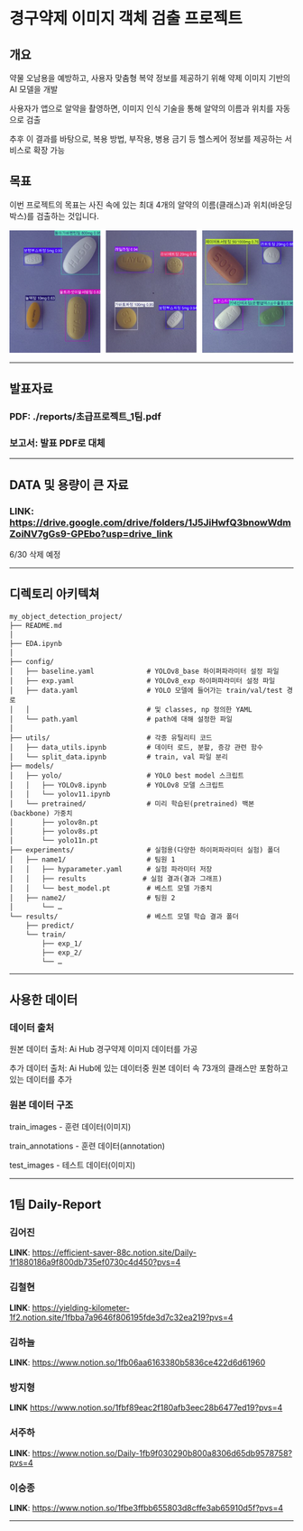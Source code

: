 # 경구약제 이미지 객체 검출 프로젝트

## 개요

약물 오남용을 예방하고, 사용자 맞춤형 복약 정보를 제공하기 위해 약제 이미지 기반의 AI 모델을 개발​

사용자가 앱으로 알약을 촬영하면, 이미지 인식 기술을 통해 알약의 이름과 위치를 자동으로 검출​

추후 이 결과를 바탕으로, 복용 방법, 부작용, 병용 금기 등 헬스케어 정보를 제공하는 서비스로 확장 가능

## 목표

이번 프로젝트의 목표는 사진 속에 있는 최대 4개의 알약의 이름(클래스)과 위치(바운딩 박스)를 검출하는 것입니다.

![경구 약제 이미지 검출 사진](./image/image-1.png)

---

## 발표자료

### PDF: ./reports/초급프로젝트_1팀.pdf

### 보고서: 발표 PDF로 대체

---

## DATA 및 용량이 큰 자료
### LINK: https://drive.google.com/drive/folders/1J5JiHwfQ3bnowWdmZoiNV7gGs9-GPEbo?usp=drive_link
6/30 삭제 예정

---

## 디렉토리 아키텍쳐

```
my_object_detection_project/
├── README.md
│
├── EDA.ipynb
│
├── config/
│   ├── baseline.yaml             # YOLOv8_base 하이퍼파라미터 설정 파일
│   ├── exp.yaml                  # YOLOv8_exp 하이퍼파라미터 설정 파일
│   ├── data.yaml                 # YOLO 모델에 들어가는 train/val/test 경로
│   │                             # 및 classes, np 정의한 YAML
│   └── path.yaml                 # path에 대해 설정한 파일
│
├── utils/                        # 각종 유틸리티 코드
│   ├── data_utils.ipynb          # 데이터 로드, 분할, 증강 관련 함수
│   └── split_data.ipynb          # train, val 파일 분리
├── models/
│   ├── yolo/                     # YOLO best model 스크립트
│   │   ├── YOLOv8.ipynb          # YOLOv8 모델 스크립트
│   │   └── yolov11.ipynb
│   └── pretrained/               # 미리 학습된(pretrained) 백본(backbone) 가중치
│       ├── yolov8n.pt
│       ├── yolov8s.pt
│       └── yolo11n.pt
├── experiments/                  # 실험용(다양한 하이퍼파라미터 실험) 폴더
│   ├── name1/                    # 팀원 1
│   │   ├── hyparameter.yaml      # 실험 파라미터 저장
│   │   ├── results              # 실험 결과(결과 그래프)
│   │   └── best_model.pt         # 베스트 모델 가중치
│   ├── name2/                    # 팀원 2
│       └── …
└── results/                      # 베스트 모델 학습 결과 폴더
    ├── predict/
    └── train/
        ├── exp_1/
        ├── exp_2/
        └── …
```
---

## 사용한 데이터

### 데이터 출처

원본 데이터 출처: Ai Hub 경구약제 이미지 데이터를 가공

추가 데이터 출처: Ai Hub에 있는 데이터중 원본 데이터 속 73개의 클래스만 포함하고 있는 데이터를 추가

### 원본 데이터 구조

train_images - 훈련 데이터(이미지)

train_annotations - 훈련 데이터(annotation)

test_images - 테스트 데이터(이미지)

---

## 1팀 Daily-Report

### **김어진**

**LINK**: https://efficient-saver-88c.notion.site/Daily-1f1880186a9f800db735ef0730c4d450?pvs=4


### **김철현**

**LINK**: https://yielding-kilometer-1f2.notion.site/1fbba7a9646f806195fde3d7c32ea219?pvs=4


### **김하늘**

**LINK**: https://www.notion.so/1fb06aa6163380b5836ce422d6d61960


### **방지형**

**LINK** https://www.notion.so/1fbf89eac2f180afb3eec28b6477ed19?pvs=4


### **서주하**

**LINK**: https://www.notion.so/Daily-1fb9f030290b800a8306d65db9578758?pvs=4

### **이승종**

**LINK**: https://www.notion.so/1fbe3ffbb655803d8cffe3ab65910d5f?pvs=4

---
